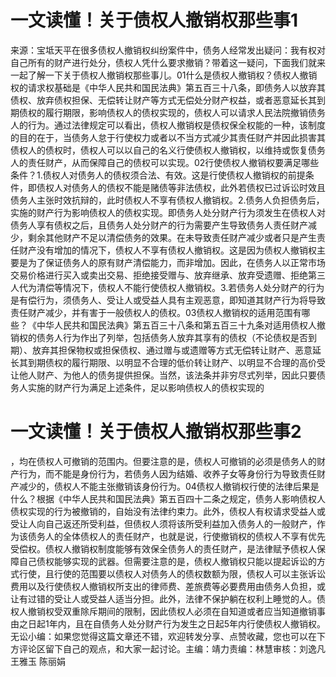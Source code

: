 # 一文读懂！关于债权人撤销权那些事1

来源：宝坻天平在很多债权人撤销权纠纷案件中，债务人经常发出疑问：我有权对自己所有的财产进行处分，债权人凭什么要求撤销？带着这一疑问，下面我们就来一起了解一下关于债权人撤销权那些事儿。01什么是债权人撤销权？债权人撤销权的请求权基础是《中华人民共和国民法典》第五百三十八条，即债务人以放弃其债权、放弃债权担保、无偿转让财产等方式无偿处分财产权益，或者恶意延长其到期债权的履行期限，影响债权人的债权实现的，债权人可以请求人民法院撤销债务人的行为。通过法律规定可以看出，债权人撤销权是债权保全权能的一种，该制度的目的在于，当债务人怠于行使权力或者以不当方式减少其责任财产并因此损害其债权人的债权时，债权人可以以自己的名义行使债权人撤销权，以维持或恢复债务人的责任财产，从而保障自己的债权可以实现。02行使债权人撤销权要满足哪些条件？1.债权人对债务人的债权须合法、有效。这是行使债权人撤销权的前提条件，即债权人对债务人的债权不能是赌债等非法债权，此外若债权已过诉讼时效且债务人主张时效抗辩的，此时债权人不享有债权人撤销权。2.债务人负担债务后，实施的财产行为影响债权人的债权实现。即债务人处分财产行为须发生在债权人对债务人享有债权之后，且债务人处分财产的行为需要产生导致债务人责任财产减少，剩余其他财产不足以清偿债务的效果。在未导致责任财产减少或者只是产生责任财产没有增加的情况下，债权人不享有债权人撤销权。这是因为债权人撤销权主要是为了保证债务人的原有财产清偿能力，而非增加。因此，在债务人以正常市场交易价格进行买入或卖出交易、拒绝接受赠与、放弃继承、放弃受遗赠、拒绝第三人代为清偿等情况下，债权人不能行使债权人撤销权。3.若债务人处分财产的行为是有偿行为，须债务人、受让人或受益人具有主观恶意，即知道其财产行为将导致责任财产减少，并有害于一般债权人的债权。03债权人撤销权的适用范围有哪些？《中华人民共和国民法典》第五百三十八条和第五百三十九条对适用债权人撤销权的债务人行为作出了列举，包括债务人放弃其享有的债权（不论债权是否到期）、放弃其担保物权或担保债权、通过赠与或遗赠等方式无偿转让财产、恶意延长其到期债权的履行期限、以明显不合理的低价转让财产、以明显不合理的高价受让他人财产、为他人的债务提供担保。当然，该法条并非穷尽式列举，因此只要债务人实施的财产行为满足上述条件，足以影响债权人的债权实现的

# 一文读懂！关于债权人撤销权那些事2

，均在债权人可撤销的范围内。但要注意的是，债权人可撤销的必须是债务人的财产行为，而不能是身份行为，若债务人因为结婚、收养子女等身份行为导致责任财产减少的，债权人不能主张撤销该身份行为。04债权人撤销权行使的法律后果是什么？根据《中华人民共和国民法典》第五百四十二条之规定，债务人影响债权人债权实现的行为被撤销的，自始没有法律约束力。此外，债权人有权请求受益人或受让人向自己返还所受利益，但债权人须将该所受利益加入债务人的一般财产，作为该债务人的全体债权人的责任财产，也就是说，行使撤销权的债权人不享有优先受偿权。债权人撤销权制度能够有效保全债务人的责任财产，是法律赋予债权人保障自己债权能够实现的武器。但需要注意的是，债权人撤销权只能以提起诉讼的方式行使，且行使的范围要以债权人对债务人的债权数额为限，债权人可以主张诉讼费用以及行使债权人撤销权所支出的律师费、差旅费等必要费用由债务人负担，或让有过错的受让人或受益人适当分担。此外，法律不保护躺在权利上睡觉的人。债权人撤销权受双重除斥期间的限制，因此债权人必须在自知道或者应当知道撤销事由之日起1年内，且在自债务人处分财产行为发生之日起5年内行使债权人撤销权。无讼小编：如果您觉得这篇文章还不错，欢迎转发分享、点赞收藏，您也可以在下方评论区留下自己的观点，和大家一起讨论。主编：靖力责编：林慧审核：刘逸凡 王雅玉 陈丽娟 

